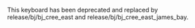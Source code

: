 This keyboard has been deprecated and replaced by release/bj/bj_cree_east and release/bj/bj_cree_east_james_bay.